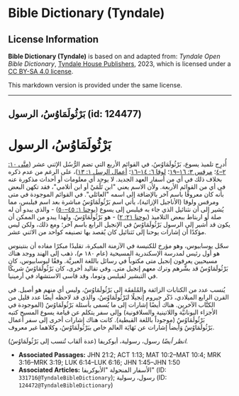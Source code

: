 # Bible Dictionary (Tyndale)

## License Information

**Bible Dictionary (Tyndale)** is based on and adapted from: _Tyndale Open Bible Dictionary_, [Tyndale House Publishers](https://tyndaleopenresources.com/), 2023, which is licensed under a [CC BY-SA 4.0 license](https://creativecommons.org/licenses/by-sa/4.0/legalcode.en).

This markdown version is provided under the same license.



--------------------------------

## بَرْثُولَمَاوُسُ، الرسول (id: 124477)

بَرْثُولَمَاوُسُ، الرسول
========================

أُدرِج تلميذ يسوع، بَرْثُولَمَاوُسُ، في القوائم الأربع التي تضم الرُّسُل الإثني عشر ([متَّى ١٠: ٢–٤](https://ref.ly/Matt10:2-Matt10:4)؛ [مرقس ٣: ١٦–١٩](https://ref.ly/Mark3:16-Mark3:19)؛ [لوقا ٦: ١٤–١٦](https://ref.ly/Luke6:14-Luke6:16)؛ [أعمال الرسل ١: ١٣](https://ref.ly/Acts1:13))، على الرغم من عدم ذكره بخلاف ذلك في أي من أسفار العهد الجديد. لا يوجد أي معلومات أو أحداث مذكورة عنه في أي من القوائم الأربعة. ولأن الاسم يعني "ابن تَلُمَيْ أو ابن أتلامي"، فقد تكهن البعض بأنه كان معروفًا باسم آخر بالإضافة إلى اسمه "العائلي". في القوائم الموجودة في متى ومرقس ولوقا (الأناجيل الإزائية)، يأتي اسم بَرْثُولَمَاوُسُ مباشرة بعد اسم فيلبس، مما يُشير إلى أن نثنائيل الذي جاء به فيلبس إلى يسوع ([يوحنا ١: ٤٥–٥٠](https://ref.ly/John1:45-John1:50)) \- والذي يبدو أن له صلة أو اربتاط ببعض التلاميذ ([يوحنا ٢١: ٢](https://ref.ly/John21:2)) \- هو بَرْثُولَمَاوُسُ. ولهذا يبدو من الممكن أن يكون قد أُشير إلى الرسول بَرْثُولَمَاوُسُ في الإنجيل الرابع باسم آخر؛ ومع ذلك، ولكن ليس مؤكدًا أن إشارات يوحنا إلى نَثنائيل كان يُقصد بها تصنيفه كواحد من الاثني عشر.

سجّل يوسابيوس، وهو مؤرخ للكنيسة في الآزمنة المبكرة، تقليدًا مبكرًا مفاده أن بنتينوس هو أول رئيس لمدرسة الإسكندرية المسيحية (عام ١٨٠ م)، ذهب إلى الهند ووجد هناك مسيحيين يعرفون إنجيل متى مكتوباً في رسائل باللغة العبريَّة. وفقًا ليوسابيوس، كان بَرْثُولَمَاوُسُ قد بشَّرهم وترك معهم إنجيل متى. وفي تقاليد أخرى، كان بَرْثُولَمَاوُسُ شريكًا في التبشير لفيلبس وتوما، وقد قاسى الاستشهاد في أرمينيا.

يُنسب عدد من الكتابات الزائفة والمُلفقَة إلى بَرْثُولَمَاوُسُ، وليس أي منهم هو أصيل. في القرن الرابع الميلادي، ذَكَر جيروم إنجيلًا لبَرْثُولَمَاوُسُ، والذي قد لاحظه أيضًا عدد قليل من الكتَّاب الآخرين. هناك أيضًا إشارات إلى ما يُسمى بأسئلة بَرْثُولَمَاوُسُ (الموجودة في الأجزاء اليونانيَّة واللاتينية والسلافونية) وإلى سفر يتكلم عن قيامة يسوع المسيح كتبه بَرْثُولَمَاوُسُ (موجوداً باللغة القبطية). كانت هناك إشارات أخرى إلى سفر أعمال بَرْثُولَمَاوُسُ وَأيضاً إشارات عن نَهَايَة العالمِ خاص ببَرْثُولَمَاوُسُ، وكلاهما غير معروف.

*انظر أيضًا* رسول، رسولية، أبوكريفا (عدة ألقاب تُنسب إلى بَرْثُولَمَاوُسُ).

* **Associated Passages:** JHN 21:2; ACT 1:13; MAT 10:2–MAT 10:4; MRK 3:16–MRK 3:19; LUK 6:14–LUK 6:16; JHN 1:45–JHN 1:50
* **Associated Articles:** الأسفار المنحولة "الأبوكريفا" (ID: `331716@TyndaleBibleDictionary`); رسول، رسولية (ID: `124472@TyndaleBibleDictionary`)

